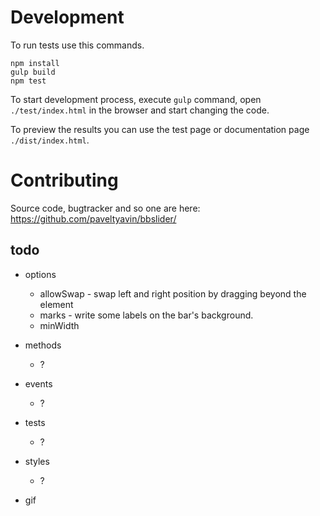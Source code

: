 # Development

To run tests use this commands.

    npm install
    gulp build
    npm test
    
To start development process, execute `gulp` command, 
open `./test/index.html` in the browser and start changing the code.

To preview the results you can use the test page or documentation page `./dist/index.html`.

# Contributing

Source code, bugtracker and so one are here: 
https://github.com/paveltyavin/bbslider/ 


## todo 

* options
    * allowSwap - swap left and right position by dragging beyond the element
    * marks - write some labels on the bar's background.
    * minWidth
    
* methods
    * ?
    
* events
    * ?
    
* tests
    * ?
    
* styles
    * ?
    
* gif
